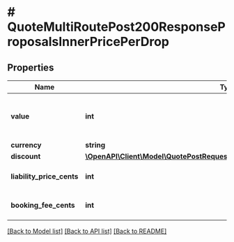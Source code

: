 # # QuoteMultiRoutePost200ResponseProposalsInnerPricePerDrop

## Properties

Name | Type | Description | Notes
------------ | ------------- | ------------- | -------------
**value** | **int** | The item&#39;s value in cents/pence. E.G. \&quot;500\&quot; &#x3D; 5 GBP |
**currency** | **string** |  |
**discount** | [**\OpenAPI\Client\Model\QuotePostRequestParcelsInnerItemsListInnerValueDiscount**](QuotePostRequestParcelsInnerItemsListInnerValueDiscount.md) |  | [optional]
**liability_price_cents** | **int** | The item&#39;s liability price in cents | [optional]
**booking_fee_cents** | **int** | The item&#39;s booking fee in cents | [optional]

[[Back to Model list]](../../README.md#models) [[Back to API list]](../../README.md#endpoints) [[Back to README]](../../README.md)
